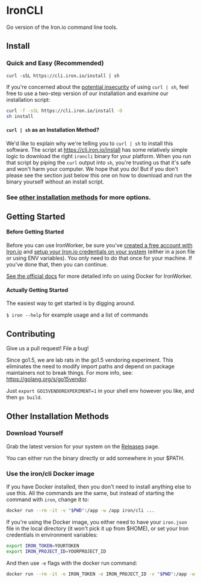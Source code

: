 # IronCLI

Go version of the Iron.io command line tools.

## Install

### Quick and Easy (Recommended)

`curl -sSL https://cli.iron.io/install | sh`

If you're concerned about the [potential insecurity](http://curlpipesh.tumblr.com/)
of using `curl | sh`, feel free to use a two-step version of our installation and examine our
installation script:

```bash
curl -f -sSL https://cli.iron.io/install -O
sh install
```

#### `curl | sh` as an Installation Method?

We'd like to explain why we're telling you to `curl | sh` to install this software.
The script at https://cli.iron.io/install has some relatively simple logic to download the
right `ironcli` binary for your platform. When you run that script by piping the `curl` output
into `sh`, you're trusting us that it's safe and won't harm your computer. We hope that you do!
But if you don't please see the section just below this one on how to download and run the binary
yourself without an install script.

### See [other installation methods](#other-installation-methods) for more options.

## Getting Started

#### Before Getting Started

Before you can use IronWorker, be sure you've [created a free account with
Iron.io](http://www.iron.io) and [setup your Iron.io credentials on your
system](http://dev.iron.io/worker/reference/configuration/) (either in a json
file or using ENV variables). You only need to do that once for your machine. If
you've done that, then you can continue.

[See the official docs](http://dev.iron.io/worker/cli/) for more detailed info on using Docker for IronWorker.

#### Actually Getting Started

The easiest way to get started is by digging around.

`$ iron --help` for example usage and a list of commands

## Contributing

Give us a pull request! File a bug!

Since go1.5, we are lab rats in the go1.5 vendoring experiment. This eliminates
the need to modify import paths and depend on package maintainers not to break things.
For more info, see: <https://golang.org/s/go15vendor>.

Just `export GO15VENDOREXPERIMENT=1` in your shell env however you like, and
then `go build`.

## Other Installation Methods

### Download Yourself

Grab the latest version for your system on the [Releases](https://github.com/iron-io/ironcli/releases) page.

You can either run the binary directly or add somewhere in your $PATH.

### Use the iron/cli Docker image

If you have Docker installed, then you don't need to install anything else to use this.
All the commands are the same, but instead of starting the command with `iron`, change it to:

```sh
docker run --rm -it -v "$PWD":/app -w /app iron/cli ...
```

If you're using the Docker image, you either need to have your `iron.json` file in the local directory (it won't pick it up from $HOME),
or set your Iron credentials in environment variables:

```sh
export IRON_TOKEN=YOURTOKEN
export IRON_PROJECT_ID=YOURPROJECT_ID
```

And then use `-e` flags with the docker run command:

```sh
docker run --rm -it -e IRON_TOKEN -e IRON_PROJECT_ID -v "$PWD":/app -w /app iron/cli ...
```

